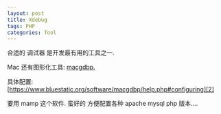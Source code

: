 ```yaml
---
layout: post
title: Xdebug
tags: PHP
categories: Tool
---
```



合适的 调试器 是开发最有用的工具之一.

Mac 还有图形化工具: [macgdbp.][1]


具体配置:  [https://www.bluestatic.org/software/macgdbp/help.php#configuring][2]

要用 mamp 这个软件. 蛮好的 方便配置各种 apache mysql php 版本....







[1]:	https://www.bluestatic.org/software/macgdbp/
[2]:	https://www.bluestatic.org/software/macgdbp/help.php#configuring